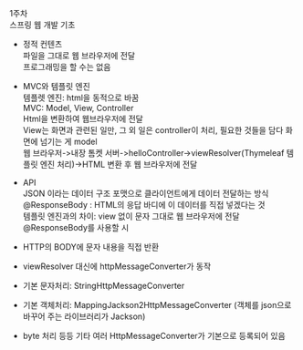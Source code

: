 1주차<br>
스프링 웹 개발 기초<br>

- 정적 컨텐츠<br>
파일을 그대로 웹 브라우저에 전달<br>
프로그래밍을 할 수는 없음<br>

- MVC와 템플릿 엔진<br>
템플렛 엔진: html을 동적으로 바꿈<br>
MVC: Model, View, Controller<br>
Html을 변환하여 웹브라우저에 전달<br>
View는 화면과 관련된 일만, 그 외 일은 controller이 처리, 필요한 것들을 담다 화면에 넘기는 게 model<br>
웹 브라우저->내장 톰켓 서버->helloController->viewResolver(Thymeleaf 템플릿 엔진 처리)->HTML 변환 후 웹 브라우저에 전달<br>

- API<br>
JSON 이라는 데이터 구조 포맷으로 클라이언트에게 데이터 전달하는 방식<br>
@ResponseBody : HTML의 응답 바디에 이 데이터를 직접 넣겠다는 것<br>
템플릿 엔진과의 차이: view 없이 문자 그대로 웹 브라우저에 전달<br>
@ResponseBody를 사용할 시<br>
 - HTTP의 BODY에 문자 내용을 직접 반환<br>
 - viewResolver 대신에 httpMessageConverter가 동작<br>
 - 기본 문자처리: StringHttpMessageConverter<br>
 - 기본 객체처리: MappingJackson2HttpMessageConverter (객체를 json으로 바꾸어 주는 라이브러리가 Jackson)<br>
 - byte 처리 등등 기타 여러 HttpMessageConverter가 기본으로 등록되어 있음<br>

